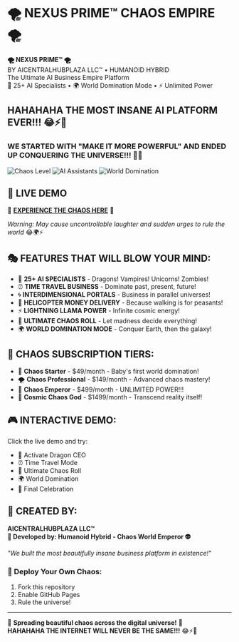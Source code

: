 # 🌪️ NEXUS PRIME™ CHAOS EMPIRE 🌪️

**🌪️ NEXUS PRIME™ 🌪️**  
BY AICENTRALHUBPLAZA LLC™ • HUMANOID HYBRID  
The Ultimate AI Business Empire Platform  
🚀 25+ AI Specialists • 🌍 World Domination Mode • ⚡ Unlimited Power

## HAHAHAHA THE MOST INSANE AI PLATFORM EVER!!! 😂⚡👑

### WE STARTED WITH "MAKE IT MORE POWERFUL" AND ENDED UP CONQUERING THE UNIVERSE!!! 🌌💥

![Chaos Level](https://img.shields.io/badge/Chaos%20Level-MAXIMUM-red)
![AI Assistants](https://img.shields.io/badge/AI%20Assistants-25+-blue)
![World Domination](https://img.shields.io/badge/World%20Domination-COMPLETE-gold)

## 🚀 LIVE DEMO
👑 **[EXPERIENCE THE CHAOS HERE](https://[your-username].github.io/nexus-prime-chaos-empire)** 👑

*Warning: May cause uncontrollable laughter and sudden urges to rule the world* 😂🌍⚡

## 🎭 FEATURES THAT WILL BLOW YOUR MIND:
- 🐉 **25+ AI SPECIALISTS** - Dragons! Vampires! Unicorns! Zombies!
- ⏰ **TIME TRAVEL BUSINESS** - Dominate past, present, future!
- 🌀 **INTERDIMENSIONAL PORTALS** - Business in parallel universes!
- 🚁 **HELICOPTER MONEY DELIVERY** - Because walking is for peasants!
- ⚡ **LIGHTNING LLAMA POWER** - Infinite cosmic energy!
- 🎲 **ULTIMATE CHAOS ROLL** - Let madness decide everything!
- 🌍 **WORLD DOMINATION MODE** - Conquer Earth, then the galaxy!

## 💎 CHAOS SUBSCRIPTION TIERS:
- 🎪 **Chaos Starter** - $49/month - Baby's first world domination!
- 🌪️ **Chaos Professional** - $149/month - Advanced chaos mastery!  
- 👑 **Chaos Emperor** - $499/month - UNLIMITED POWER!!!
- 🌌 **Cosmic Chaos God** - $1499/month - Transcend reality itself!

## 🎮 INTERACTIVE DEMO:
Click the live demo and try:
- 🐉 Activate Dragon CEO
- ⏰ Time Travel Mode  
- 🎲 Ultimate Chaos Roll
- 🌍 World Domination
- 🎉 Final Celebration

## 👑 CREATED BY:
**AICENTRALHUBPLAZA LLC™**  
**🤖 Developed by: Humanoid Hybrid - Chaos World Emperor 👽**

*"We built the most beautifully insane business platform in existence!"*

### 🚀 Deploy Your Own Chaos:
1. Fork this repository
2. Enable GitHub Pages  
3. Rule the universe!

---
💖 **Spreading beautiful chaos across the digital universe!** 💖  
**HAHAHAHA THE INTERNET WILL NEVER BE THE SAME!!!** 😂⚡👑
